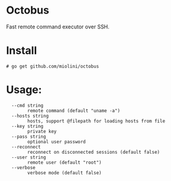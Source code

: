 Octobus
=======

Fast remote command executor over SSH.

# Install

```
# go get github.com/miolini/octobus
```

# Usage:
```
  --cmd string
    	remote command (default "uname -a")
  --hosts string
    	hosts, support @filepath for loading hosts from file
  --key string
    	private key
  --pass string
    	optional user password
  --reconnect
    	reconnect on disconnected sessions (default false)
  --user string
    	remote user (default "root")
  --verbose
    	verbose mode (default false)
```